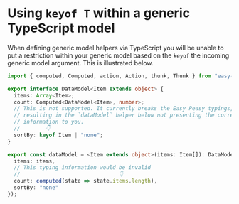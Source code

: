 # Using `keyof T` within a generic TypeScript model

When defining generic model helpers via TypeScript you will be unable to put a restriction within your generic model based on the `keyof` the incoming generic model argument. This is illustrated below.

```typescript
import { computed, Computed, action, Action, thunk, Thunk } from "easy-peasy";

export interface DataModel<Item extends object> {
  items: Array<Item>;
  count: Computed<DataModel<Item>, number>;
  // This is not supported. It currently breaks the Easy Peasy typings,
  // resulting in the `dataModel` helper below not presenting the correct type
  // information to you.
  //        👇
  sortBy: keyof Item | "none";
}

export const dataModel = <Item extends object>(items: Item[]): DataModel<Item> => ({
  items: items,
  // This typing information would be invalid
  //                               👇
  count: computed(state => state.items.length),
  sortBy: "none"
});
```